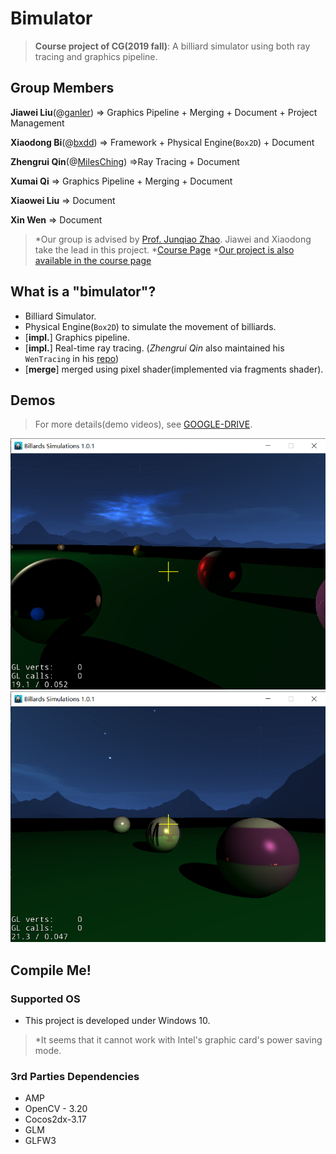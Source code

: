 # Bimulator

> **Course project of CG(2019 fall)**: A billiard simulator using both ray tracing and graphics pipeline.

## Group Members

**Jiawei Liu**(@[ganler](https://github.com/ganler)) => Graphics Pipeline + Merging + Document + Project Management

**Xiaodong Bi**(@[bxdd](https://github.com/bxdd)) => Framework + Physical Engine(`Box2D`) + Document

**Zhengrui Qin**(@[MilesChing](https://github.com/MilesChing)) =>Ray Tracing + Document

**Xumai Qi** => Graphics Pipeline + Merging + Document

**Xiaowei Liu** => Document

**Xin Wen** => Document

> *Our group is advised by [Prof. Junqiao Zhao](https://scholar.google.com/citations?user=KPHJVAwAAAAJ&hl=en). Jiawei and Xiaodong take the lead in this project. 
> *[Course Page](http://cs1.tongji.edu.cn/courses/CS100433/)
> *[Our project is also available in the course page](http://cs1.tongji.edu.cn/courses/CS100433/CS100433_StudentProjects_2019.html#group5)

## What is a "bimulator"?

- Billiard Simulator.
- Physical Engine(`Box2D`) to simulate the movement of billiards.
- [**impl.**] Graphics pipeline.
- [**impl.**] Real-time ray tracing. (*Zhengrui Qin* also maintained his `WenTracing` in his [repo](https://github.com/MilesChing/WenTracing))
- [**merge**] merged using pixel shader(implemented via fragments shader). 

## Demos

> For more details(demo videos), see [GOOGLE-DRIVE](https://drive.google.com/drive/folders/1zqsDDTTqnVK11VnejBjC5584iCRfDQby?usp=sharing).

<img src="img/img1.png" style="zoom:70%;" />

<img src="img/img2.png" style="zoom:70%;" />

## Compile Me!

### Supported OS

- This project is developed under Windows 10.

> *It seems that it cannot work with Intel's graphic card's power saving mode.

### 3rd Parties Dependencies

- AMP
- OpenCV - 3.20
- Cocos2dx-3.17  
- GLM
- GLFW3

